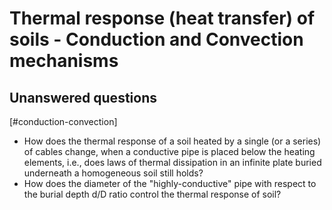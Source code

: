 # Thermal response (heat transfer) of soils - Conduction and Convection mechanisms 

## Unanswered questions
[#conduction-convection]
- How does the thermal response of a soil heated by a single (or a series) of cables change, when a conductive pipe is placed below the heating elements, i.e., does laws of thermal dissipation in an infinite plate buried underneath a homogeneous soil still holds?
- How does the diameter of the "highly-conductive" pipe with respect to the burial depth d/D ratio control the thermal response of soil? 